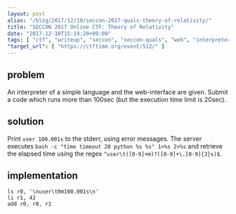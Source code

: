 ```yaml
---
layout: post
alias: "/blog/2017/12/10/seccon-2017-quals-theory-of-relativity/"
title: "SECCON 2017 Online CTF: Theory of Relativity"
date: "2017-12-10T15:19:20+09:00"
tags: [ "ctf", "writeup", "seccon", "seccon-quals", "web", "interpreter" ]
"target_url": [ "https://ctftime.org/event/512/" ]
---
```


## problem

An interpreter of a simple language and the web-interface are given.
Submit a code which runs more than $100$sec (but the execution time limit is $20$sec).

## solution

Print `user 100.001s` to the stderr, using error messages.
The server executes `bash -c "time timeout 20 python %s %s" 1>%s 2>%s` and retrieve the elapsed time using the regex `^user\t([0-9]+m)?([0-9]+\.[0-9]{3}s)$`.

## implementation

```
ls r0, '\nuser\t0m100.001s\n'
li r1, 42
add r0, r0, r1
```
